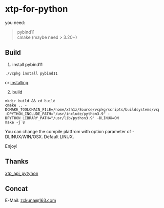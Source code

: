 # xtp-for-python

you need:
> pybind11 \
> cmake (maybe need > 3.20+)

## Build
1. install pybind11
```shell
./vcpkg install pybind11
```
or [installing](https://pybind11.readthedocs.io/en/latest/installing.html)

2. build
```shell
mkdir build && cd build
cmake .. -DCMAKE_TOOLCHAIN_FILE=/home/x2h1z/Source/vcpkg/scripts/buildsystems/vcpkg.cmake -DPYTHON_INCLUDE_PATH="/usr/include/python3.9" -DPYTHON_LIBRARY_PATH="/usr/lib/python3.9" -DLINUX=ON
make -j 8
```
You can change the compile platfrom with option parameter of -DLINUX/WIN/OSX. Default LINUX.

Enjoy!


## Thanks
[xtp_api_pytyhon](https://github.com/ztsec/xtp_api_python)

## Concat
E-Mail: zckuna@163.com


